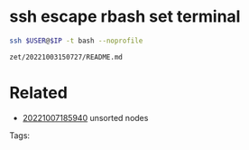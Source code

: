 # ssh escape rbash set terminal
```bash
ssh $USER@$IP -t bash --noprofile
```

` zet/20221003150727/README.md `

# Related

- [20221007185940](/zet/20221007185940/README.md) unsorted nodes

Tags:

    
